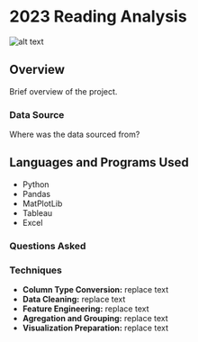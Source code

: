 # 2023 Reading Analysis
![alt text](image.jpg)

## Overview
Brief overview of the project.

### Data Source
Where was the data sourced from?

## Languages and Programs Used
- Python
- Pandas
- MatPlotLib
- Tableau
- Excel

### Questions Asked

### Techniques
- **Column Type Conversion:** replace text
- **Data Cleaning:** replace text
- **Feature Engineering:** replace text
- **Agregation and Grouping:** replace text
- **Visualization Preparation:** replace text